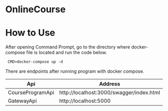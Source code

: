 # OnlineCourse

# How to Use
 After opening Command Prompt, go to the directory where docker-compose file is located and run the code below.
```
 CMD>docker-compose up -d

 ```

 There are endpoints after running program with docker compose.

 
| Api | Address |
| --- | --- |
| CourseProgramApi |  http://localhost:3000/swagger/index.html |
| GatewayApi |    http://localhost:5000|

